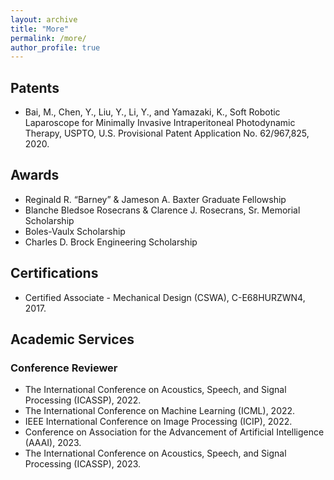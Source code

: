 ```yaml
---
layout: archive
title: "More"
permalink: /more/
author_profile: true
---
```


## Patents

- Bai, M., Chen, Y., Liu, Y., Li, Y., and Yamazaki, K., Soft Robotic Laparoscope for Minimally Invasive Intraperitoneal Photodynamic Therapy, USPTO, U.S. Provisional Patent Application No. 62/967,825, 2020.

## Awards

* Reginald R. “Barney” & Jameson A. Baxter Graduate Fellowship
* Blanche Bledsoe Rosecrans & Clarence J. Rosecrans, Sr. Memorial Scholarship
* Boles-Vaulx Scholarship
* Charles D. Brock Engineering Scholarship

## Certifications

* Certified Associate - Mechanical Design (CSWA), C-E68HURZWN4, 2017. 


## Academic Services

### Conference Reviewer 

- The International Conference on Acoustics, Speech, and Signal Processing (ICASSP), 2022.
- The International Conference on Machine Learning (ICML), 2022.
- IEEE International Conference on Image Processing (ICIP), 2022.
- Conference on Association for the Advancement of Artificial Intelligence (AAAI), 2023.
- The International Conference on Acoustics, Speech, and Signal Processing (ICASSP), 2023.

